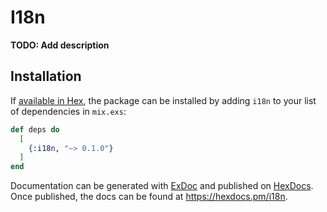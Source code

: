 # I18n

**TODO: Add description**

## Installation

If [available in Hex](https://hex.pm/docs/publish), the package can be installed
by adding `i18n` to your list of dependencies in `mix.exs`:

```elixir
def deps do
  [
    {:i18n, "~> 0.1.0"}
  ]
end
```

Documentation can be generated with [ExDoc](https://github.com/elixir-lang/ex_doc)
and published on [HexDocs](https://hexdocs.pm). Once published, the docs can
be found at <https://hexdocs.pm/i18n>.

